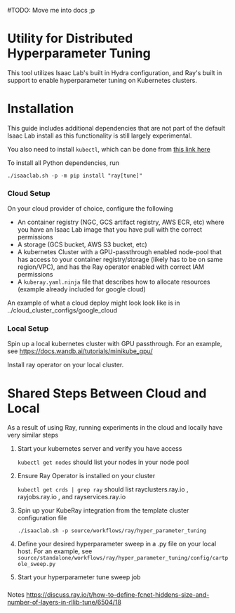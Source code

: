 #TODO: Move me into docs ;p

# Utility for Distributed Hyperparameter Tuning

This tool utilizes Isaac Lab's built in Hydra configuration, and Ray's built in support
to enable hyperparameter tuning on Kubernetes clusters.


# Installation

This guide includes additional dependencies that are not part of the default Isaac Lab install
as this functionality is still largely experimental.

You also need to install `kubectl`, which can be done from [this link here](https://kubernetes.io/docs/tasks/tools/)

To install all Python dependencies, run

```
./isaaclab.sh -p -m pip install "ray[tune]"
```

### Cloud Setup

On your cloud provider of choice, configure the following

- An container registry (NGC, GCS artifact registry, AWS ECR, etc) where you have
	an Isaac Lab image that you have pull with the correct permissions
- A storage (GCS bucket, AWS S3 bucket, etc)
- A kubernetes Cluster with a GPU-passthrough enabled node-pool that has access to
	your container registry/storage (likely has to be on same region/VPC), and has the Ray operator enabled
	with correct IAM permissions
- A ``kuberay.yaml.ninja`` file that describes how to allocate resources (example already included for
	google cloud)

An example of what a cloud deploy might look look like is in ../cloud_cluster_configs/google_cloud


### Local Setup
Spin up a local kubernetes cluster with GPU passthrough.
For an example, see https://docs.wandb.ai/tutorials/minikube_gpu/

Install ray operator on your local cluster.


# Shared Steps Between Cloud and Local
As a result of using Ray, running experiments in the cloud and locally have very similar steps

1. Start your kubernetes server and verify you have access

	``kubectl get nodes`` should list your nodes in your node pool

2. Ensure Ray Operator is installed on your cluster

	``kubectl get crds | grep ray`` should list rayclusters.ray.io , rayjobs.ray.io , and
	rayservices.ray.io

2. Spin up your KubeRay integration from the template cluster configuration file

	``./isaaclab.sh -p source/workflows/ray/hyper_parameter_tuning``

3. Define your desired hyperparameter sweep in a .py file on your local host.
	For an example, see ``source/standalone/workflows/ray/hyper_parameter_tuning/config/cartpole_sweep.py``

4. Start your hyperparameter tune sweep job


###
Notes
https://discuss.ray.io/t/how-to-define-fcnet-hiddens-size-and-number-of-layers-in-rllib-tune/6504/18
